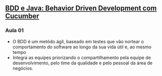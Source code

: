 ## [BDD e Java: Behavior Driven Development com Cucumber](https://cursos.alura.com.br/course/bdd-cucumber-java)

### Aula 01

* O BDD é um metódo ágil, baseado em testes que vão nortear o comportamento do software ao longo da sua vida útil e, ao
  mesmo tempo
* Integra as equipes priorizando o compartilhamento pela equipe de desenvolvimento, pelo time da qualidade e pelo
  pessoal da área de negócios.